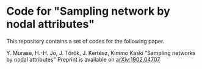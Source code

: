 # Code for "Sampling network by nodal attributes"

This repository contains a set of codes for the following paper.

Y. Murase, H.-H. Jo, J. Török, J. Kertész, Kimmo Kaski "Sampling networks by nodal attributes"
Preprint is available on [arXiv:1902.04707](https://arxiv.org/abs/1902.04707)

